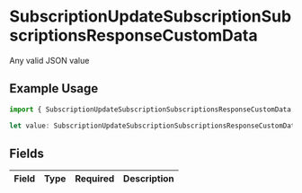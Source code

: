 # SubscriptionUpdateSubscriptionSubscriptionsResponseCustomData

Any valid JSON value

## Example Usage

```typescript
import { SubscriptionUpdateSubscriptionSubscriptionsResponseCustomData } from "open-billing/models/operations";

let value: SubscriptionUpdateSubscriptionSubscriptionsResponseCustomData = {};
```

## Fields

| Field       | Type        | Required    | Description |
| ----------- | ----------- | ----------- | ----------- |